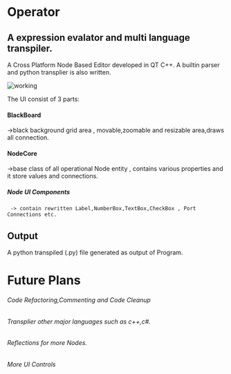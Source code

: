 # Operator 
## A expression evalator and multi language transpiler.

A  Cross Platform Node Based Editor developed in QT C++.
A builtin parser and python transplier is also written.

![working](https://user-images.githubusercontent.com/45932883/58257493-a515ad00-7d8e-11e9-93a4-959b0749083c.PNG)

The UI consist of 3 parts:
#### BlackBoard 
  ->black background grid area , movable,zoomable and resizable area,draws all connection.
#### NodeCore 
  ->base class of all operational Node entity , contains various properties and it store values and  connections.
##### Node UI Components 
     -> contain rewritten Label,NumberBox,TextBox,CheckBox , Port Connections etc.
     
     
     
## Output 
A python transpiled (.py) file generated as output of Program.


# Future Plans
######  Code Refactoring,Commenting and Code Cleanup
###### Transplier other major languages such as c++,c#.
###### Reflections for more Nodes.
###### More UI Controls
